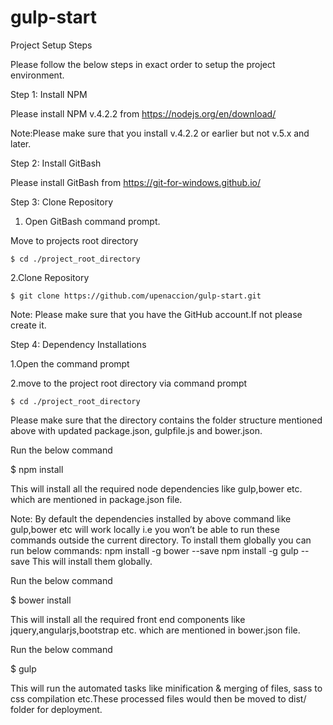 # gulp-start
Project Setup Steps

Please follow the below steps in exact order to setup the project environment.

 Step 1: Install NPM
 
 Please install NPM v.4.2.2 from https://nodejs.org/en/download/
 
 Note:Please make sure that you install v.4.2.2 or earlier but not v.5.x and later.

Step 2: Install GitBash

Please install GitBash from  https://git-for-windows.github.io/

Step 3: Clone Repository

 1. Open GitBash command prompt.

Move to projects root directory

```$ cd ./project_root_directory```

 2.Clone Repository

```$ git clone https://github.com/upenaccion/gulp-start.git```

Note: Please make sure that you have the GitHub account.If not please create it.

Step 4: Dependency Installations

 1.Open the command prompt

 2.move to the project root directory via command prompt
 
 ```$ cd ./project_root_directory```

Please make sure that the directory contains the folder structure mentioned above with updated package.json, gulpfile.js and bower.json.


Run the below command


$ npm install

This will install all the required node dependencies like gulp,bower etc. which are mentioned in package.json file. 


Note: By default the dependencies installed by above command like gulp,bower etc will work locally i.e you won’t be able to run these commands outside the current directory.
To install them globally you can run below commands:
npm install -g bower --save
npm install -g gulp --save
This will install them globally.



Run the below command


$ bower install

This will install all the required front end components like jquery,angularjs,bootstrap etc.  which are mentioned in bower.json file.


Run the below command


$ gulp

This will run the automated tasks like minification & merging of files, sass to css compilation etc.These processed files would then be moved to dist/ folder for deployment. 
 
